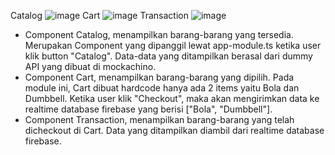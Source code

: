Catalog
![image](https://user-images.githubusercontent.com/71117478/234890942-302925e2-e94d-491b-95dc-7a7eb46b2edc.png)
Cart
![image](https://user-images.githubusercontent.com/71117478/234892430-709622ef-d30a-441e-a4b9-6a045a5d09a5.png)
Transaction
![image](https://user-images.githubusercontent.com/71117478/234892610-4b2c16d2-d7e4-41cf-b5b9-babb0ecb0474.png)



- Component Catalog, menampilkan barang-barang yang tersedia. Merupakan Component yang dipanggil lewat app-module.ts ketika user klik button "Catalog". Data-data yang ditampilkan berasal dari dummy API yang dibuat di mockachino.
- Component Cart, menampilkan barang-barang yang dipilih. Pada module ini, Cart dibuat hardcode hanya ada 2 items yaitu Bola dan Dumbbell. Ketika user klik "Checkout", maka akan mengirimkan data ke realtime database firebase yang berisi ["Bola", "Dumbbell"].
- Component Transaction, menampilkan barang-barang yang telah dicheckout di Cart. Data yang ditampilkan diambil dari realtime database firebase.  
